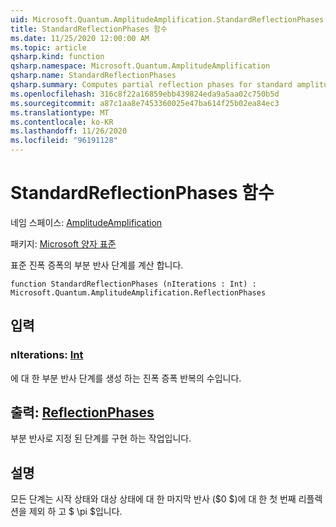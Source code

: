 ```yaml
---
uid: Microsoft.Quantum.AmplitudeAmplification.StandardReflectionPhases
title: StandardReflectionPhases 함수
ms.date: 11/25/2020 12:00:00 AM
ms.topic: article
qsharp.kind: function
qsharp.namespace: Microsoft.Quantum.AmplitudeAmplification
qsharp.name: StandardReflectionPhases
qsharp.summary: Computes partial reflection phases for standard amplitude amplification.
ms.openlocfilehash: 316c8f22a16859ebb439824eda9a5aa02c750b5d
ms.sourcegitcommit: a87c1aa8e7453360025e47ba614f25b02ea84ec3
ms.translationtype: MT
ms.contentlocale: ko-KR
ms.lasthandoff: 11/26/2020
ms.locfileid: "96191128"
---
```

# <a name="standardreflectionphases-function"></a>StandardReflectionPhases 함수

네임 스페이스: [AmplitudeAmplification](xref:Microsoft.Quantum.AmplitudeAmplification)

패키지: [Microsoft 양자 표준](https://nuget.org/packages/Microsoft.Quantum.Standard)


표준 진폭 증폭의 부분 반사 단계를 계산 합니다.

```qsharp
function StandardReflectionPhases (nIterations : Int) : Microsoft.Quantum.AmplitudeAmplification.ReflectionPhases
```


## <a name="input"></a>입력

### <a name="niterations--int"></a>nIterations: [Int](xref:microsoft.quantum.lang-ref.int)

에 대 한 부분 반사 단계를 생성 하는 진폭 증폭 반복의 수입니다.



## <a name="output--reflectionphases"></a>출력: [ReflectionPhases](xref:Microsoft.Quantum.AmplitudeAmplification.ReflectionPhases)

부분 반사로 지정 된 단계를 구현 하는 작업입니다.

## <a name="remarks"></a>설명

모든 단계는 시작 상태와 대상 상태에 대 한 마지막 반사 ($0 $)에 대 한 첫 번째 리플렉션을 제외 하 고 $ \pi $입니다.